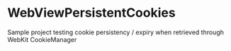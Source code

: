 # WebViewPersistentCookies
Sample project testing cookie persistency / expiry when retrieved through WebKit CookieManager
